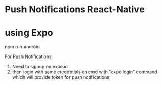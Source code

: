# Push Notifications React-Native
# using Expo

npm run android

For Push Notifications

1. Need to signup on expo.io
2. then login with same credentials on cmd with "expo login" command which will provide token for push notifications

